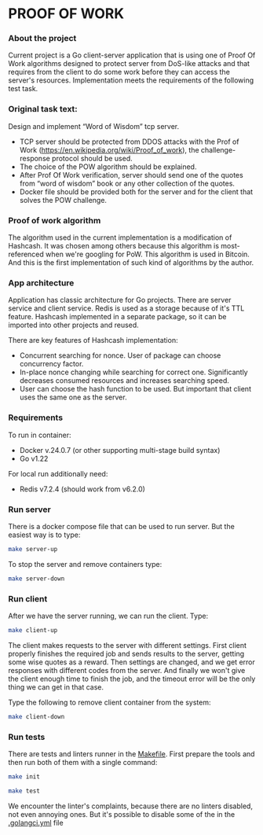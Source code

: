 # PROOF OF WORK

### About the project
Current project is a Go client-server application that is using one of 
Proof Of Work algorithms designed to protect server from DoS-like attacks
and that requires from the client to do some work before they can access
the server's resources.
Implementation meets the requirements of the following test task.

### Original task text:
Design and implement “Word of Wisdom” tcp server.
* TCP server should be protected from DDOS attacks with the Prof of Work (https://en.wikipedia.org/wiki/Proof_of_work), the challenge-response protocol should be used.
* The choice of the POW algorithm should be explained.
* After Prof Of Work verification, server should send one of the quotes from “word of wisdom” book or any other collection of the quotes.
* Docker file should be provided both for the server and for the client that solves the POW challenge.

### Proof of work algorithm
The algorithm used in the current implementation is a modification of Hashcash.
It was chosen among others because this algorithm is most-referenced when we're googling for PoW.
This algorithm is used in Bitcoin. And this is the first implementation of such kind of algorithms by the author.

### App architecture
Application has classic architecture for Go projects. There are server service and client service.
Redis is used as a storage because of it's TTL feature. Hashcash implemented in a separate package,
so it can be imported into other projects and reused.

There are key features of Hashcash implementation:
* Concurrent searching for nonce. User of package can choose concurrency factor.
* In-place nonce changing while searching for correct one. Significantly decreases consumed resources and increases searching speed.
* User can choose the hash function to be used. But important that client uses the same one as the server.

### Requirements
To run in container:
* Docker v.24.0.7 (or other supporting multi-stage build syntax)
* Go v1.22

For local run additionally need:
* Redis v7.2.4 (should work from v6.2.0)

### Run server
There is a docker compose file that can be used to run server. 
But the easiest way is to type:
```sh
make server-up
```
To stop the server and remove containers type:
```sh
make server-down
```

### Run client
After we have the server running, we can run the client. Type:
```sh
make client-up
```
The client makes requests to the server with different settings.
First client properly finishes the required job and sends results to the server,
getting some wise quotes as a reward. Then settings are changed, and we get
error responses with different codes from the server. And finally we won't give
the client enough time to finish the job, and the timeout error will be the only
thing we can get in that case.

Type the following to remove client container from the system:
```sh
make client-down
```

### Run tests
There are tests and linters runner in the [Makefile](Makefile). 
First prepare the tools and then run both of them with a single command:
```sh
make init
```
```sh
make test
```
We encounter the linter's complaints, because there are no linters disabled, not even annoying ones. 
But it's possible to disable some of the in the [.golangci.yml](.golangci.yml) file